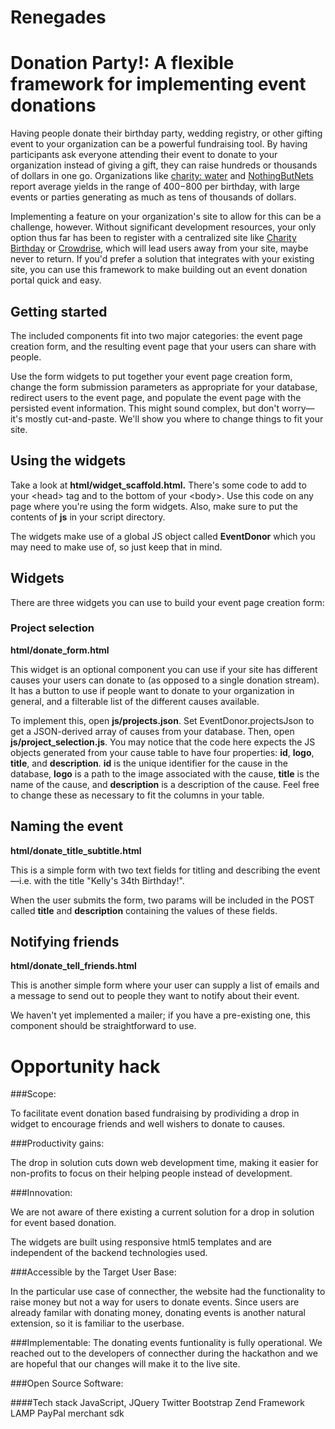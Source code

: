 Renegades
===

# Donation Party!: A flexible framework for implementing event donations

Having people donate their birthday party, wedding registry, or other gifting event to your organization can be a powerful fundraising tool. By having participants ask everyone attending their event to donate to your organization instead of giving a gift, they can raise hundreds or thousands of dollars in one go. Organizations like [charity: water](https://www.charitywater.org/birthdays/) and [NothingButNets](http://nothingbutnets.net/donateyourbirthday/) report average yields in the range of $400-$800 per birthday, with large events or parties generating as much as tens of thousands of dollars.

Implementing a feature on your organization's site to allow for this can be a challenge, however. Without significant development resources, your only option thus far has been to register with a centralized site like [Charity Birthday](http://www.charitybirthday.com/) or [Crowdrise](https://www.crowdrise.com/), which will lead users away from your site, maybe never to return. If you'd prefer a solution that integrates with your existing site, you can use this framework to make building out an event donation portal quick and easy. 

## Getting started

The included components fit into two major categories: the event page creation form, and the resulting event page that your users can share with people.

Use the form widgets to put together your event page creation form, change the form submission parameters as appropriate for your database, redirect users to the event page, and populate the event page with the persisted event information. This might sound complex, but don't worry—it's mostly cut-and-paste. We'll show you where to change things to fit your site.

## Using the widgets

Take a look at **html/widget\_scaffold.html.** There's some code to add to your \<head\> tag and to the bottom of your \<body\>. Use this code on any page where you're using the form widgets. Also, make sure to put the contents of **js** in your script directory.

The widgets make use of a global JS object called **EventDonor** which you may need to make use of, so just keep that in mind.

## Widgets

There are three widgets you can use to build your event page creation form:

### Project selection
**html/donate_form.html**

This widget is an optional component you can use if your site has different causes your users can donate to (as opposed to a single donation stream). It has a button to use if people want to donate to your organization in general, and a filterable list of the different causes available.

To implement this, open **js/projects.json**. Set EventDonor.projectsJson to get a JSON-derived array of causes from your database. Then, open **js/project_selection.js**. You may notice that the code here expects the JS objects generated from your cause table to have four properties: **id**, **logo**, **title**, and **description**. **id** is the unique identifier for the cause in the database, **logo** is a path to the image associated with the cause, **title** is the name of the cause, and **description** is a description of the cause. Feel free to change these as necessary to fit the columns in your table.

## Naming the event
**html/donate\_title\_subtitle.html**

This is a simple form with two text fields for titling and describing the event—i.e. with the title "Kelly's 34th Birthday!".

When the user submits the form, two params will be included in the POST called **title** and **description** containing the values of these fields.

## Notifying friends
**html/donate\_tell\_friends.html**

This is another simple form where your user can supply a list of emails and a message to send out to people they want to notify about their event.

We haven't yet implemented a mailer; if you have a pre-existing one, this component should be straightforward to use.

# Opportunity hack

###Scope:

To facilitate event donation based fundraising by prodividing a drop in widget to encourage friends and well wishers to donate to causes.

###Productivity gains:

The drop in solution cuts down web development time, making it easier for non-profits to focus on their helping people instead of development.

###Innovation:

We are not aware of there existing a current solution for a drop in solution for event based donation. 

The widgets are built using responsive html5 templates and are independent of the backend technologies used.

###Accessible by the Target User Base:

In the particular use case of connecther, the website had the functionality to raise money but not a way for users to donate events. Since users are already familar with donating money, donating events is another natural extension, so it is familiar to the userbase.

###Implementable:
The donating events funtionality is fully operational. We reached out to the developers of connecther during the hackathon and we are hopeful that our changes will make it to the live site.

###Open Source Software: 

####Tech stack
JavaScript, JQuery
Twitter Bootstrap
Zend Framework
LAMP
PayPal merchant sdk
